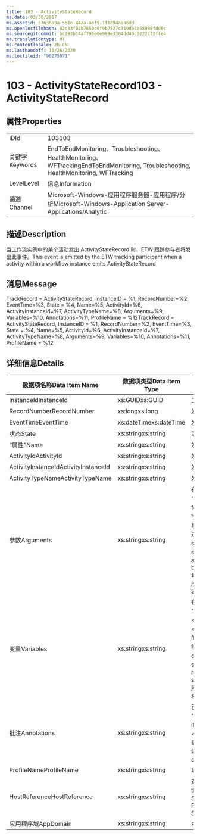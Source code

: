 ```yaml
---
title: 103 - ActivityStateRecord
ms.date: 03/30/2017
ms.assetid: 57636a9a-561e-44aa-aef9-1f1894aaa6dd
ms.openlocfilehash: 02c33f02b7650c9f9b7527c319de3b58980fdd6c
ms.sourcegitcommit: bc293b14af795e0e999e3304dd40c0222cf2ffe4
ms.translationtype: MT
ms.contentlocale: zh-CN
ms.lasthandoff: 11/26/2020
ms.locfileid: "96275071"
---
```

# <a name="103---activitystaterecord"></a><span data-ttu-id="4cefe-102">103 - ActivityStateRecord</span><span class="sxs-lookup"><span data-stu-id="4cefe-102">103 - ActivityStateRecord</span></span>

## <a name="properties"></a><span data-ttu-id="4cefe-103">属性</span><span class="sxs-lookup"><span data-stu-id="4cefe-103">Properties</span></span>  
  
|||  
|-|-|  
|<span data-ttu-id="4cefe-104">ID</span><span class="sxs-lookup"><span data-stu-id="4cefe-104">Id</span></span>|<span data-ttu-id="4cefe-105">103</span><span class="sxs-lookup"><span data-stu-id="4cefe-105">103</span></span>|  
|<span data-ttu-id="4cefe-106">关键字</span><span class="sxs-lookup"><span data-stu-id="4cefe-106">Keywords</span></span>|<span data-ttu-id="4cefe-107">EndToEndMonitoring、Troubleshooting、HealthMonitoring、WFTracking</span><span class="sxs-lookup"><span data-stu-id="4cefe-107">EndToEndMonitoring, Troubleshooting, HealthMonitoring, WFTracking</span></span>|  
|<span data-ttu-id="4cefe-108">Level</span><span class="sxs-lookup"><span data-stu-id="4cefe-108">Level</span></span>|<span data-ttu-id="4cefe-109">信息</span><span class="sxs-lookup"><span data-stu-id="4cefe-109">Information</span></span>|  
|<span data-ttu-id="4cefe-110">通道</span><span class="sxs-lookup"><span data-stu-id="4cefe-110">Channel</span></span>|<span data-ttu-id="4cefe-111">Microsoft-Windows-应用程序服务器-应用程序/分析</span><span class="sxs-lookup"><span data-stu-id="4cefe-111">Microsoft-Windows-Application Server-Applications/Analytic</span></span>|  
  
## <a name="description"></a><span data-ttu-id="4cefe-112">描述</span><span class="sxs-lookup"><span data-stu-id="4cefe-112">Description</span></span>  

 <span data-ttu-id="4cefe-113">当工作流实例中的某个活动发出 ActivityStateRecord 时，ETW 跟踪参与者将发出此事件。</span><span class="sxs-lookup"><span data-stu-id="4cefe-113">This event is emitted by the ETW tracking participant when a activity within a workflow instance emits ActivityStateRecord</span></span>  
  
## <a name="message"></a><span data-ttu-id="4cefe-114">消息</span><span class="sxs-lookup"><span data-stu-id="4cefe-114">Message</span></span>  

 <span data-ttu-id="4cefe-115">TrackRecord = ActivityStateRecord, InstanceID = %1, RecordNumber=%2, EventTime=%3, State = %4, Name=%5, ActivityId=%6, ActivityInstanceId=%7, ActivityTypeName=%8, Arguments=%9, Variables=%10, Annotations=%11, ProfileName = %12</span><span class="sxs-lookup"><span data-stu-id="4cefe-115">TrackRecord = ActivityStateRecord, InstanceID = %1, RecordNumber=%2, EventTime=%3, State = %4, Name=%5, ActivityId=%6, ActivityInstanceId=%7, ActivityTypeName=%8, Arguments=%9, Variables=%10, Annotations=%11, ProfileName = %12</span></span>  
  
## <a name="details"></a><span data-ttu-id="4cefe-116">详细信息</span><span class="sxs-lookup"><span data-stu-id="4cefe-116">Details</span></span>  
  
|<span data-ttu-id="4cefe-117">数据项名称</span><span class="sxs-lookup"><span data-stu-id="4cefe-117">Data Item Name</span></span>|<span data-ttu-id="4cefe-118">数据项类型</span><span class="sxs-lookup"><span data-stu-id="4cefe-118">Data Item Type</span></span>|<span data-ttu-id="4cefe-119">描述</span><span class="sxs-lookup"><span data-stu-id="4cefe-119">Description</span></span>|  
|--------------------|--------------------|-----------------|  
|<span data-ttu-id="4cefe-120">InstanceId</span><span class="sxs-lookup"><span data-stu-id="4cefe-120">InstanceId</span></span>|<span data-ttu-id="4cefe-121">xs:GUID</span><span class="sxs-lookup"><span data-stu-id="4cefe-121">xs:GUID</span></span>|<span data-ttu-id="4cefe-122">工作流的实例 ID</span><span class="sxs-lookup"><span data-stu-id="4cefe-122">The instance id for the workflow</span></span>|  
|<span data-ttu-id="4cefe-123">RecordNumber</span><span class="sxs-lookup"><span data-stu-id="4cefe-123">RecordNumber</span></span>|<span data-ttu-id="4cefe-124">xs:long</span><span class="sxs-lookup"><span data-stu-id="4cefe-124">xs:long</span></span>|<span data-ttu-id="4cefe-125">发出的记录的序列号</span><span class="sxs-lookup"><span data-stu-id="4cefe-125">The sequence number of the emitted record</span></span>|  
|<span data-ttu-id="4cefe-126">EventTime</span><span class="sxs-lookup"><span data-stu-id="4cefe-126">EventTime</span></span>|<span data-ttu-id="4cefe-127">xs:dateTime</span><span class="sxs-lookup"><span data-stu-id="4cefe-127">xs:dateTime</span></span>|<span data-ttu-id="4cefe-128">发出该事件时的 UTC 时间</span><span class="sxs-lookup"><span data-stu-id="4cefe-128">The time in UTC when the event was emitted</span></span>|  
|<span data-ttu-id="4cefe-129">状态</span><span class="sxs-lookup"><span data-stu-id="4cefe-129">State</span></span>|<span data-ttu-id="4cefe-130">xs:string</span><span class="sxs-lookup"><span data-stu-id="4cefe-130">xs:string</span></span>|<span data-ttu-id="4cefe-131">活动的状态</span><span class="sxs-lookup"><span data-stu-id="4cefe-131">The state of the activity</span></span>|  
|<span data-ttu-id="4cefe-132">“属性”</span><span class="sxs-lookup"><span data-stu-id="4cefe-132">Name</span></span>|<span data-ttu-id="4cefe-133">xs:string</span><span class="sxs-lookup"><span data-stu-id="4cefe-133">xs:string</span></span>|<span data-ttu-id="4cefe-134">发出该事件的活动的显示名称</span><span class="sxs-lookup"><span data-stu-id="4cefe-134">The display name of the activity that emitted the event</span></span>|  
|<span data-ttu-id="4cefe-135">ActivityId</span><span class="sxs-lookup"><span data-stu-id="4cefe-135">ActivityId</span></span>|<span data-ttu-id="4cefe-136">xs:string</span><span class="sxs-lookup"><span data-stu-id="4cefe-136">xs:string</span></span>|<span data-ttu-id="4cefe-137">发出的活动的活动 ID</span><span class="sxs-lookup"><span data-stu-id="4cefe-137">The activity id of the emitting activity</span></span>|  
|<span data-ttu-id="4cefe-138">ActivityInstanceId</span><span class="sxs-lookup"><span data-stu-id="4cefe-138">ActivityInstanceId</span></span>|<span data-ttu-id="4cefe-139">xs:string</span><span class="sxs-lookup"><span data-stu-id="4cefe-139">xs:string</span></span>|<span data-ttu-id="4cefe-140">发出的活动的活动实例 ID</span><span class="sxs-lookup"><span data-stu-id="4cefe-140">The activity instance id of the emitting activity</span></span>|  
|<span data-ttu-id="4cefe-141">ActivityTypeName</span><span class="sxs-lookup"><span data-stu-id="4cefe-141">ActivityTypeName</span></span>|<span data-ttu-id="4cefe-142">xs:string</span><span class="sxs-lookup"><span data-stu-id="4cefe-142">xs:string</span></span>|<span data-ttu-id="4cefe-143">发出的活动的类型名称</span><span class="sxs-lookup"><span data-stu-id="4cefe-143">The type name of the emitting activity</span></span>|  
|<span data-ttu-id="4cefe-144">参数</span><span class="sxs-lookup"><span data-stu-id="4cefe-144">Arguments</span></span>|<span data-ttu-id="4cefe-145">xs:string</span><span class="sxs-lookup"><span data-stu-id="4cefe-145">xs:string</span></span>|<span data-ttu-id="4cefe-146">在此事件中跟踪的参数。</span><span class="sxs-lookup"><span data-stu-id="4cefe-146">The arguments that were tracked with this event.</span></span>  <span data-ttu-id="4cefe-147">值存储在 xml 元素中，格式为 \<items> \< item  name = "argumentName" type="System.String"> argumentValue \</item> \</items> 。</span><span class="sxs-lookup"><span data-stu-id="4cefe-147">The values are stored in an xml element in the format \<items>\< item  name = "argumentName" type="System.String">argumentValue\</item>\</items>.</span></span>  <span data-ttu-id="4cefe-148">如果未跟踪任何参数，则该字符串包含 \<items/> 。</span><span class="sxs-lookup"><span data-stu-id="4cefe-148">If no arguments were tracked then the string contains \<items/>.</span></span> <span data-ttu-id="4cefe-149">ETW 事件大小受到 ETW 缓冲区大小或 ETW 事件最大负载的限制。</span><span class="sxs-lookup"><span data-stu-id="4cefe-149">The ETW event size is limited by the ETW buffer size or the max payload for an ETW event.</span></span> <span data-ttu-id="4cefe-150">如果事件的大小超过 ETW 限制，则通过删除批注并将批注值替换为 ... 来截断事件。 \<items> \</items> 以下类型作为其值存储，由 ToString ( # A1; 返回string、char、bool、int、short、long、uint、ushort、ulong、System.web、float、double、system.exception、system.exception、system.object。</span><span class="sxs-lookup"><span data-stu-id="4cefe-150">If the size of the event exceeds the ETW limits, then the event is truncated by dropping the annotations and replacing the annotation value with \<items>...\</items>.  The following types are stored as their value as returned by ToString(); string,char,bool,int,short,long,uint,ushort,ulong,System.Single,float,double,System.Guid,System.DateTimeOffset,System.DateTime.</span></span>  <span data-ttu-id="4cefe-151">所有其他类型使用 System.Runtime.Serialization.NetDataContractSerializer 进行序列化。</span><span class="sxs-lookup"><span data-stu-id="4cefe-151">All other types are serialized using System.Runtime.Serialization.NetDataContractSerializer.</span></span>|  
|<span data-ttu-id="4cefe-152">变量</span><span class="sxs-lookup"><span data-stu-id="4cefe-152">Variables</span></span>|<span data-ttu-id="4cefe-153">xs:string</span><span class="sxs-lookup"><span data-stu-id="4cefe-153">xs:string</span></span>|<span data-ttu-id="4cefe-154">在此事件中跟踪的变量。</span><span class="sxs-lookup"><span data-stu-id="4cefe-154">The variables that were tracked with this event.</span></span>  <span data-ttu-id="4cefe-155">值存储在 xml 元素中，格式为 \<items> \< item  name = "variableName" type="System.String"> variableValue \</item> \</items> 。</span><span class="sxs-lookup"><span data-stu-id="4cefe-155">The values are stored in an xml element in the format \<items>\< item  name = "variableName" type="System.String">variableValue\</item>\</items>.</span></span>  <span data-ttu-id="4cefe-156">如果未跟踪任何变量，则该字符串包含 \<items/> 。</span><span class="sxs-lookup"><span data-stu-id="4cefe-156">If no variables were tracked then the string contains \<items/>.</span></span> <span data-ttu-id="4cefe-157">ETW 事件大小受到 ETW 缓冲区大小或 ETW 事件最大负载的限制。</span><span class="sxs-lookup"><span data-stu-id="4cefe-157">The ETW event size is limited by the ETW buffer size or the max payload for an ETW event.</span></span> <span data-ttu-id="4cefe-158">如果事件的大小超过 ETW 限制，则通过删除批注并将变量值替换为 ... 来截断事件。 \<items> \</items> 以下类型作为其值存储，由 ToString ( # A1; 返回string、char、bool、int、short、long、uint、ushort、ulong、System.web、float、double、system.exception、system.exception、system.object。</span><span class="sxs-lookup"><span data-stu-id="4cefe-158">If the size of the event exceeds the ETW limits, then the event is truncated by dropping the annotations and replacing the variables value with \<items>...\</items>.  The following types are stored as their value as returned by ToString(); string,char,bool,int,short,long,uint,ushort,ulong,System.Single,float,double,System.Guid,System.DateTimeOffset,System.DateTime.</span></span>  <span data-ttu-id="4cefe-159">所有其他类型使用 System.Runtime.Serialization.NetDataContractSerializer 进行序列化。</span><span class="sxs-lookup"><span data-stu-id="4cefe-159">All other types are serialized using System.Runtime.Serialization.NetDataContractSerializer.</span></span>|  
|<span data-ttu-id="4cefe-160">批注</span><span class="sxs-lookup"><span data-stu-id="4cefe-160">Annotations</span></span>|<span data-ttu-id="4cefe-161">xs:string</span><span class="sxs-lookup"><span data-stu-id="4cefe-161">xs:string</span></span>|<span data-ttu-id="4cefe-162">已添加到此事件中的批注。</span><span class="sxs-lookup"><span data-stu-id="4cefe-162">The annotations that were added to this event.</span></span>  <span data-ttu-id="4cefe-163">值存储在 xml 元素中，格式为 \<items> \< item  name = "annotationName" type="System.String"> a \</item> \</items> 。</span><span class="sxs-lookup"><span data-stu-id="4cefe-163">The values are stored in an xml element in the format \<items>\< item  name = "annotationName" type="System.String">annotationValue\</item>\</items>.</span></span>  <span data-ttu-id="4cefe-164">如果未指定任何批注，则该字符串包含 \<items/> 。</span><span class="sxs-lookup"><span data-stu-id="4cefe-164">If no annotations are specified then the string contains \<items/>.</span></span> <span data-ttu-id="4cefe-165">ETW 事件大小受到 ETW 缓冲区大小或 ETW 事件最大负载的限制。</span><span class="sxs-lookup"><span data-stu-id="4cefe-165">The ETW event size is limited by the ETW buffer size or the max payload for an ETW event.</span></span> <span data-ttu-id="4cefe-166">如果事件的大小超过 ETW 限制，则通过删除批注并将批注值替换为 ... 来截断事件。 \<items> \</items></span><span class="sxs-lookup"><span data-stu-id="4cefe-166">If the size of the event exceeds the ETW limits, then the event is truncated by dropping the annotations and replacing the annotation value with \<items>...\</items>.</span></span>|  
|<span data-ttu-id="4cefe-167">ProfileName</span><span class="sxs-lookup"><span data-stu-id="4cefe-167">ProfileName</span></span>|<span data-ttu-id="4cefe-168">xs:string</span><span class="sxs-lookup"><span data-stu-id="4cefe-168">xs:string</span></span>|<span data-ttu-id="4cefe-169">导致发出此事件的跟踪配置文件的名称</span><span class="sxs-lookup"><span data-stu-id="4cefe-169">The name or the tracking profile that resulted in this event being emitted</span></span>|  
|<span data-ttu-id="4cefe-170">HostReference</span><span class="sxs-lookup"><span data-stu-id="4cefe-170">HostReference</span></span>|<span data-ttu-id="4cefe-171">xs:string</span><span class="sxs-lookup"><span data-stu-id="4cefe-171">xs:string</span></span>|<span data-ttu-id="4cefe-172">对于 Web 承载的服务，此字段唯一标识 Web 层次结构中的服务。</span><span class="sxs-lookup"><span data-stu-id="4cefe-172">For web hosted services, this field uniquely identifies the service in the web hierarchy.</span></span>  <span data-ttu-id="4cefe-173">其格式定义为 "网站名称应用程序虚拟路径&#124;服务虚拟路径&#124;ServiceName" 示例： "Default Web Site//Calculatorapplication&#124;/CalculatorService.svc&#124;CalculatorService"</span><span class="sxs-lookup"><span data-stu-id="4cefe-173">Its format is defined as 'Web Site Name Application Virtual Path&#124;Service Virtual Path&#124;ServiceName' Example: 'Default Web Site/CalculatorApplication&#124;/CalculatorService.svc&#124;CalculatorService'</span></span>|  
|<span data-ttu-id="4cefe-174">应用程序域</span><span class="sxs-lookup"><span data-stu-id="4cefe-174">AppDomain</span></span>|<span data-ttu-id="4cefe-175">xs:string</span><span class="sxs-lookup"><span data-stu-id="4cefe-175">xs:string</span></span>|<span data-ttu-id="4cefe-176">由 AppDomain.CurrentDomain.FriendlyName 返回的字符串。</span><span class="sxs-lookup"><span data-stu-id="4cefe-176">The string returned by AppDomain.CurrentDomain.FriendlyName.</span></span>|
